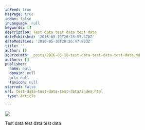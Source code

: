 ```yaml
---
inFeed: true
hasPage: true
inNav: false
inLanguage: null
keywords: []
description: Test data test data test data
datePublished: '2016-05-10T20:26:57.478Z'
dateModified: '2016-05-10T20:26:47.833Z'
title: ''
author: []
sourcePath: _posts/2016-05-10-test-data-test-data-test-data.md
authors: []
publisher:
  name: null
  domain: null
  url: null
  favicon: null
starred: false
url: test-data-test-data-test-data/index.html
_type: Article

---
```

![](https://the-grid-user-content.s3-us-west-2.amazonaws.com/27194872-b740-426a-ba15-8399052d7a4a.jpg)

Test data test data test data